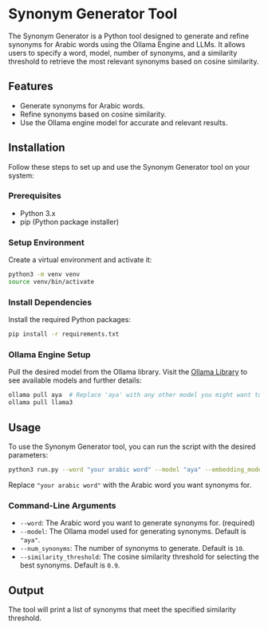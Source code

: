 # Synonym Generator Tool

The Synonym Generator is a Python tool designed to generate and refine synonyms for Arabic words using the Ollama Engine and LLMs. It allows users to specify a word, model, number of synonyms, and a similarity threshold to retrieve the most relevant synonyms based on cosine similarity.

## Features

- Generate synonyms for Arabic words.
- Refine synonyms based on cosine similarity.
- Use the Ollama engine model for accurate and relevant results.

## Installation

Follow these steps to set up and use the Synonym Generator tool on your system:

### Prerequisites

- Python 3.x
- pip (Python package installer)

### Setup Environment

Create a virtual environment and activate it:

```bash
python3 -m venv venv
source venv/bin/activate
```

### Install Dependencies

Install the required Python packages:

```bash
pip install -r requirements.txt
```

### Ollama Engine Setup

Pull the desired model from the Ollama library. Visit the [Ollama Library](https://ollama.com/library) to see available models and further details:

```bash
ollama pull aya  # Replace 'aya' with any other model you might want to use
ollama pull llama3
```

## Usage

To use the Synonym Generator tool, you can run the script with the desired parameters:

```bash
python3 run.py --word "your arabic word" --model "aya" --embedding_model "llama3" --num_synonyms 10 --similarity_threshold 0.8
```

Replace `"your arabic word"` with the Arabic word you want synonyms for.

### Command-Line Arguments

- `--word`: The Arabic word you want to generate synonyms for. (required)
- `--model`: The Ollama model used for generating synonyms. Default is `"aya"`.
- `--num_synonyms`: The number of synonyms to generate. Default is `10`.
- `--similarity_threshold`: The cosine similarity threshold for selecting the best synonyms. Default is `0.9`.

## Output

The tool will print a list of synonyms that meet the specified similarity threshold.